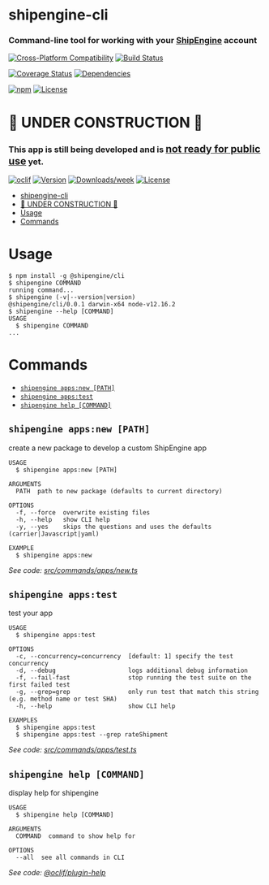# shipengine-cli

### Command-line tool for working with your [ShipEngine](https://www.shipengine.com) account

[![Cross-Platform Compatibility](https://shipengine.github.io/img/badges/os-badges.svg)](https://github.com/ShipEngine/shipengine-cli/actions)
[![Build Status](https://github.com/ShipEngine/shipengine-cli/workflows/CI-CD/badge.svg)](https://github.com/ShipEngine/shipengine-cli/actions)

[![Coverage Status](https://coveralls.io/repos/github/ShipEngine/shipengine-cli/badge.svg?branch=master)](https://coveralls.io/github/ShipEngine/shipengine-cli)
[![Dependencies](https://david-dm.org/ShipEngine/shipengine-cli.svg)](https://david-dm.org/ShipEngine/shipengine-cli)

[![npm](https://img.shields.io/npm/v/@shipengine/cli.svg)](https://www.npmjs.com/package/@shipengine/cli)
[![License](https://img.shields.io/npm/l/@shipengine/cli.svg)](LICENSE)

# 🚧 UNDER CONSTRUCTION 🚧

### This app is still being developed and is <u><big>not ready for public use</big></u> yet.

[![oclif](https://img.shields.io/badge/cli-oclif-brightgreen.svg)](https://oclif.io)
[![Version](https://img.shields.io/npm/v/shipengine-cli.svg)](https://npmjs.org/package/shipengine-cli)
[![Downloads/week](https://img.shields.io/npm/dw/shipengine-cli.svg)](https://npmjs.org/package/shipengine-cli)
[![License](https://img.shields.io/npm/l/shipengine-cli.svg)](https://github.com/ShipEngine/shipengine-cli/blob/master/package.json)

<!-- toc -->
* [shipengine-cli](#shipengine-cli)
* [🚧 UNDER CONSTRUCTION 🚧](#-under-construction-)
* [Usage](#usage)
* [Commands](#commands)
<!-- tocstop -->

# Usage

<!-- usage -->
```sh-session
$ npm install -g @shipengine/cli
$ shipengine COMMAND
running command...
$ shipengine (-v|--version|version)
@shipengine/cli/0.0.1 darwin-x64 node-v12.16.2
$ shipengine --help [COMMAND]
USAGE
  $ shipengine COMMAND
...
```
<!-- usagestop -->

# Commands

<!-- commands -->
* [`shipengine apps:new [PATH]`](#shipengine-appsnew-path)
* [`shipengine apps:test`](#shipengine-appstest)
* [`shipengine help [COMMAND]`](#shipengine-help-command)

## `shipengine apps:new [PATH]`

create a new package to develop a custom ShipEngine app

```
USAGE
  $ shipengine apps:new [PATH]

ARGUMENTS
  PATH  path to new package (defaults to current directory)

OPTIONS
  -f, --force  overwrite existing files
  -h, --help   show CLI help
  -y, --yes    skips the questions and uses the defaults (carrier|Javascript|yaml)

EXAMPLE
  $ shipengine apps:new
```

_See code: [src/commands/apps/new.ts](https://github.com/ShipEngine/shipengine-cli/blob/v0.0.1/src/commands/apps/new.ts)_

## `shipengine apps:test`

test your app

```
USAGE
  $ shipengine apps:test

OPTIONS
  -c, --concurrency=concurrency  [default: 1] specify the test concurrency
  -d, --debug                    logs additional debug information
  -f, --fail-fast                stop running the test suite on the first failed test
  -g, --grep=grep                only run test that match this string (e.g. method name or test SHA)
  -h, --help                     show CLI help

EXAMPLES
  $ shipengine apps:test
  $ shipengine apps:test --grep rateShipment
```

_See code: [src/commands/apps/test.ts](https://github.com/ShipEngine/shipengine-cli/blob/v0.0.1/src/commands/apps/test.ts)_

## `shipengine help [COMMAND]`

display help for shipengine

```
USAGE
  $ shipengine help [COMMAND]

ARGUMENTS
  COMMAND  command to show help for

OPTIONS
  --all  see all commands in CLI
```

_See code: [@oclif/plugin-help](https://github.com/oclif/plugin-help/blob/v2.2.3/src/commands/help.ts)_
<!-- commandsstop -->
